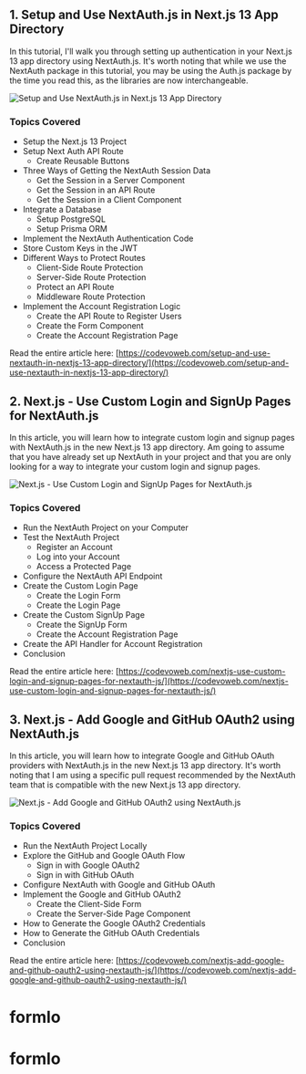 ## 1. Setup and Use NextAuth.js in Next.js 13 App Directory

In this tutorial, I'll walk you through setting up authentication in your Next.js 13 app directory using NextAuth.js. It's worth noting that while we use the NextAuth package in this tutorial, you may be using the Auth.js package by the time you read this, as the libraries are now interchangeable.

![Setup and Use NextAuth.js in Next.js 13 App Directory](https://codevoweb.com/wp-content/uploads/2023/03/Setup-and-Use-NextAuth.js-in-Next.js-13-App-Directory.webp)

### Topics Covered

- Setup the Next.js 13 Project
- Setup Next Auth API Route
    - Create Reusable Buttons
- Three Ways of Getting the NextAuth Session Data
    - Get the Session in a Server Component
    - Get the Session in an API Route
    - Get the Session in a Client Component
- Integrate a Database
    - Setup PostgreSQL
    - Setup Prisma ORM
- Implement the NextAuth Authentication Code
- Store Custom Keys in the JWT
- Different Ways to Protect Routes
    - Client-Side Route Protection
    - Server-Side Route Protection
    - Protect an API Route
    - Middleware Route Protection
- Implement the Account Registration Logic
    - Create the API Route to Register Users
    - Create the Form Component
    - Create the Account Registration Page

Read the entire article here: [https://codevoweb.com/setup-and-use-nextauth-in-nextjs-13-app-directory/](https://codevoweb.com/setup-and-use-nextauth-in-nextjs-13-app-directory/)

## 2. Next.js - Use Custom Login and SignUp Pages for NextAuth.js

In this article, you will learn how to integrate custom login and signup pages with NextAuth.js in the new Next.js 13 app directory. Am going to assume that you have already set up NextAuth in your project and that you are only looking for a way to integrate your custom login and signup pages.

![Next.js - Use Custom Login and SignUp Pages for NextAuth.js](https://codevoweb.com/wp-content/uploads/2023/05/Next.js-13-Use-Custom-Login-and-SignUp-Pages-for-NextAuth.js.webp)

### Topics Covered

- Run the NextAuth Project on your Computer
- Test the NextAuth Project
    - Register an Account
    - Log into your Account
    - Access a Protected Page
- Configure the NextAuth API Endpoint
- Create the Custom Login Page
    - Create the Login Form
    - Create the Login Page
- Create the Custom SignUp Page
    - Create the SignUp Form
    - Create the Account Registration Page
- Create the API Handler for Account Registration
- Conclusion

Read the entire article here: [https://codevoweb.com/nextjs-use-custom-login-and-signup-pages-for-nextauth-js/](https://codevoweb.com/nextjs-use-custom-login-and-signup-pages-for-nextauth-js/)

## 3. Next.js - Add Google and GitHub OAuth2 using NextAuth.js

In this article, you will learn how to integrate Google and GitHub OAuth providers with NextAuth.js in the new Next.js 13 app directory. It's worth noting that I am using a specific pull request recommended by the NextAuth team that is compatible with the new Next.js 13 app directory.

![Next.js - Add Google and GitHub OAuth2 using NextAuth.js](https://codevoweb.com/wp-content/uploads/2023/05/Next.js-Add-Google-and-GitHub-OAuth2-using-NextAuth.js.webp)

### Topics Covered

- Run the NextAuth Project Locally
- Explore the GitHub and Google OAuth Flow
    - Sign in with Google OAuth2
    - Sign in with GitHub OAuth
- Configure NextAuth with Google and GitHub OAuth
- Implement the Google and GitHub OAuth2
    - Create the Client-Side Form
    - Create the Server-Side Page Component
- How to Generate the Google OAuth2 Credentials
- How to Generate the GitHub OAuth Credentials
- Conclusion

Read the entire article here: [https://codevoweb.com/nextjs-add-google-and-github-oauth2-using-nextauth-js/](https://codevoweb.com/nextjs-add-google-and-github-oauth2-using-nextauth-js/)


# formlo
# formlo
